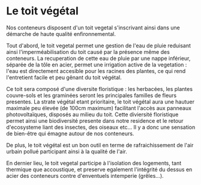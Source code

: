 # Le toit végétal

Nos conteneurs disposent d'un toit vegetal s'inscrivant ainsi dans une démarche de haute qualité enfironnemental. 

Tout d'abord, le toit vegetal permet une gestion de l'eau de pluie reduisant ainsi l'imperméabilisation du toit causé par la présence même des conteneurs. La recuperation de cette eau de pluie par une nappe inférieur, séparée de la tôle en acier, permet une irrigation active de la vegetation : l'eau est directement accesible pour les racines des plantes, ce qui rend l'entretient facile et peu gênant du toit végétal. 

Ce toit sera composé d'une diversite floristique : les herbacées, les plantes couvre-sols et les graminées seront les principales familles de fleurs presentes. La strate végétal etant prioritaire, le toit végétal aura une hautuer maximale peu élevée (de 100cm maximum) facilitant l'accès aux panneaux photovoltaïques, disposés au milieu du toit. Cette diviersité floristique permet ainsi une biodiversité presente dans notre residence et le retour d'ecosysteme liant des insectes, des oiseaux etc... Il y a donc une sensation de bien-être qui émagne autour de nos conteneurs. 

De plus, le toit végétal est un bon outil en terme de rafraichissement de l'air urbain pollué participant ainsi à la qualité de l'air. 

En dernier lieu, le toit vegetal participe à l'isolation des logements, tant thermique que accoustique, et preserve egalement l'intégrité du dessus en acier des conteneurs contre d'enventuels intemperie (grêles...). 
